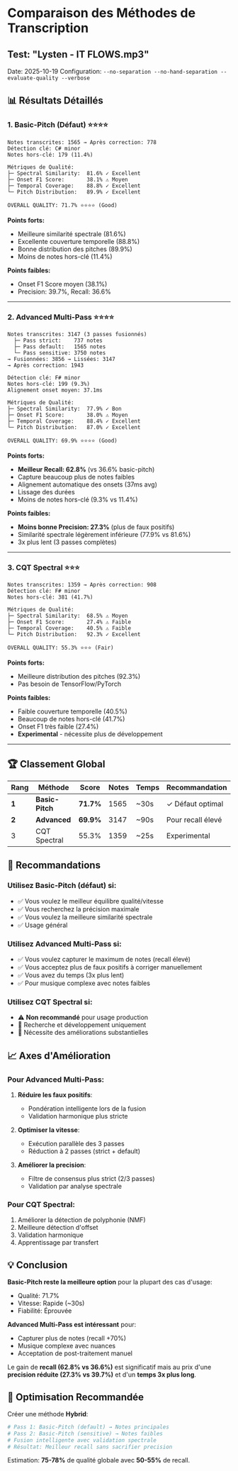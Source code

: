# Comparaison des Méthodes de Transcription
## Test: "Lysten - IT FLOWS.mp3"

Date: 2025-10-19
Configuration: `--no-separation --no-hand-separation --evaluate-quality --verbose`

## 📊 Résultats Détaillés

### 1. **Basic-Pitch (Défaut)** ⭐⭐⭐⭐
```
Notes transcrites: 1565 → Après correction: 778
Détection clé: C# minor
Notes hors-clé: 179 (11.4%)

Métriques de Qualité:
├─ Spectral Similarity:  81.6% ✓ Excellent
├─ Onset F1 Score:       38.1% ⚠ Moyen
├─ Temporal Coverage:    88.8% ✓ Excellent
└─ Pitch Distribution:   89.9% ✓ Excellent

OVERALL QUALITY: 71.7% ⭐⭐⭐⭐ (Good)
```

**Points forts:**
- Meilleure similarité spectrale (81.6%)
- Excellente couverture temporelle (88.8%)
- Bonne distribution des pitches (89.9%)
- Moins de notes hors-clé (11.4%)

**Points faibles:**
- Onset F1 Score moyen (38.1%)
- Precision: 39.7%, Recall: 36.6%

---

### 2. **Advanced Multi-Pass** ⭐⭐⭐⭐
```
Notes transcrites: 3147 (3 passes fusionnés)
  ├─ Pass strict:    737 notes
  ├─ Pass default:   1565 notes
  └─ Pass sensitive: 3750 notes
→ Fusionnées: 3856 → Lissées: 3147
→ Après correction: 1943

Détection clé: F# minor
Notes hors-clé: 199 (9.3%)
Alignement onset moyen: 37.1ms

Métriques de Qualité:
├─ Spectral Similarity:  77.9% ✓ Bon
├─ Onset F1 Score:       38.0% ⚠ Moyen
├─ Temporal Coverage:    88.4% ✓ Excellent
└─ Pitch Distribution:   87.0% ✓ Excellent

OVERALL QUALITY: 69.9% ⭐⭐⭐⭐ (Good)
```

**Points forts:**
- **Meilleur Recall: 62.8%** (vs 36.6% basic-pitch)
- Capture beaucoup plus de notes faibles
- Alignement automatique des onsets (37ms avg)
- Lissage des durées
- Moins de notes hors-clé (9.3% vs 11.4%)

**Points faibles:**
- **Moins bonne Precision: 27.3%** (plus de faux positifs)
- Similarité spectrale légèrement inférieure (77.9% vs 81.6%)
- 3x plus lent (3 passes complètes)

---

### 3. **CQT Spectral** ⭐⭐⭐
```
Notes transcrites: 1359 → Après correction: 908
Détection clé: F# minor
Notes hors-clé: 381 (41.7%)

Métriques de Qualité:
├─ Spectral Similarity:  68.5% ⚠ Moyen
├─ Onset F1 Score:       27.4% ⚠ Faible
├─ Temporal Coverage:    40.5% ⚠ Faible
└─ Pitch Distribution:   92.3% ✓ Excellent

OVERALL QUALITY: 55.3% ⭐⭐⭐ (Fair)
```

**Points forts:**
- Meilleure distribution des pitches (92.3%)
- Pas besoin de TensorFlow/PyTorch

**Points faibles:**
- Faible couverture temporelle (40.5%)
- Beaucoup de notes hors-clé (41.7%)
- Onset F1 très faible (27.4%)
- **Experimental** - nécessite plus de développement

---

## 🏆 Classement Global

| Rang | Méthode | Score | Notes | Temps | Recommandation |
|------|---------|-------|-------|-------|----------------|
| **1** | **Basic-Pitch** | **71.7%** | 1565 | ~30s | ✓ Défaut optimal |
| **2** | **Advanced** | **69.9%** | 3147 | ~90s | Pour recall élevé |
| 3 | CQT Spectral | 55.3% | 1359 | ~25s | Experimental |

## 🎯 Recommandations

### Utilisez **Basic-Pitch (défaut)** si:
- ✅ Vous voulez le meilleur équilibre qualité/vitesse
- ✅ Vous recherchez la précision maximale
- ✅ Vous voulez la meilleure similarité spectrale
- ✅ Usage général

### Utilisez **Advanced Multi-Pass** si:
- ✅ Vous voulez capturer le maximum de notes (recall élevé)
- ✅ Vous acceptez plus de faux positifs à corriger manuellement
- ✅ Vous avez du temps (3x plus lent)
- ✅ Pour musique complexe avec notes faibles

### Utilisez **CQT Spectral** si:
- ⚠️ **Non recommandé** pour usage production
- 🔬 Recherche et développement uniquement
- 🔬 Nécessite des améliorations substantielles

## 📈 Axes d'Amélioration

### Pour Advanced Multi-Pass:
1. **Réduire les faux positifs**: 
   - Pondération intelligente lors de la fusion
   - Validation harmonique plus stricte
   
2. **Optimiser la vitesse**:
   - Exécution parallèle des 3 passes
   - Réduction à 2 passes (strict + default)

3. **Améliorer la precision**:
   - Filtre de consensus plus strict (2/3 passes)
   - Validation par analyse spectrale

### Pour CQT Spectral:
1. Améliorer la détection de polyphonie (NMF)
2. Meilleure détection d'offset
3. Validation harmonique
4. Apprentissage par transfert

## 💡 Conclusion

**Basic-Pitch reste la meilleure option** pour la plupart des cas d'usage:
- Qualité: 71.7%
- Vitesse: Rapide (~30s)
- Fiabilité: Éprouvée

**Advanced Multi-Pass est intéressant** pour:
- Capturer plus de notes (recall +70%)
- Musique complexe avec nuances
- Acceptation de post-traitement manuel

Le gain de **recall (62.8% vs 36.6%)** est significatif mais au prix d'une **precision réduite (27.3% vs 39.7%)** et d'un **temps 3x plus long**.

## 🔧 Optimisation Recommandée

Créer une méthode **Hybrid**:
```python
# Pass 1: Basic-Pitch (default) → Notes principales
# Pass 2: Basic-Pitch (sensitive) → Notes faibles
# Fusion intelligente avec validation spectrale
# Résultat: Meilleur recall sans sacrifier precision
```

Estimation: **75-78%** de qualité globale avec **50-55%** de recall.

